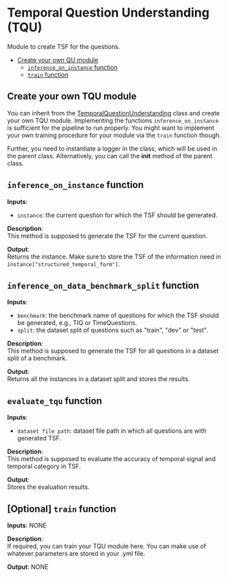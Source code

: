 # Temporal Question Understanding (TQU)

Module to create TSF for the questions.

- [Create your own QU module](#create-your-own-tqu-module)
  - [`inference_on_instance` function](#inference_on_instance-function)
  - [`train` function](#optional-train-function)

## Create your own TQU module
You can inherit from the [TemporalQuestionUnderstanding](temporal_question_understanding.py) class and create your own TQU module. Implementing the functions `inference_on_instance` is sufficient for the pipeline to run properly. You might want to implement your own training procedure for your module via the `train` function though.

Further, you need to instantiate a logger in the class, which will be used in the parent class.
Alternatively, you can call the __init__ method of the parent class.

## `inference_on_instance` function

**Inputs**:
- `instance`: the current question for which the TSF should be generated.

**Description**:  
This method is supposed to generate the TSF for the current question.

**Output**:  
Returns the instance. Make sure to store the TSF of the information need in `instance["structured_temporal_form"]`. 

## `inference_on_data_benchmark_split` function
**Inputs**:
- `benchmark`: the benchmark name of questions for which the TSF should be generated, e.g., TIQ or TimeQuestions.
- `split`: the dataset split of questions such as "train", "dev" or "test".

**Description**:  
This method is supposed to generate the TSF for all questions in a dataset split of a benchmark.

**Output**:  
Returns all the instances in a dataset split and stores the results. 

## `evaluate_tqu` function
**Inputs**:
- `dataset file path`: dataset file path in which all questions are with generated TSF.

**Description**:  
This method is supposed to evaluate the accuracy of temporal signal and temporal category in TSF.

**Output**:  
Stores the evaluation results. 


## [Optional] `train` function

**Inputs**: NONE

**Description**:  
If required, you can train your TQU module here. You can make use of whatever parameters are stored in your .yml file.

**Output**: NONE
